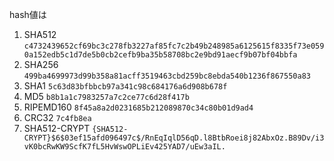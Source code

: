 hash値は
1. SHA512
`c4732439652cf69bc3c278fb3227af85fc7c2b49b248985a6125615f8335f73e0590a152edb5c1d7de5b0cb2cefb9ba35b58708bc2e9bd91aecf9b07bf04bbfa`
2. SHA256
`499ba4699973d99b358a81acff3519463cbd259bc8ebda540b1236f867550a83`
3. SHA1
`5c63d83bfbbcb97a341c98c684176a6d908b678f`
4. MD5
`b8b1a1c7983257a7c2ce77c6d28f417b`
5. RIPEMD160
`8f45a8a2d0231685b212089870c34c80b01d9ad4`
6. CRC32
`7c4fb8ea`
7. SHA512-CRYPT
`{SHA512-CRYPT}$6$03ef15afd096497c$/RnEqIqlD56qD.l8BtbRoei8j82AbxOz.B89Dv/i3vK0bcRwKW9ScfK7fL5HvWswOPLiEv425YAD7/uEw3aIL.`
